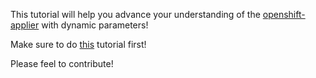 This tutorial will help you advance your understanding of the [openshift-applier](https://github.com/redhat-cop/openshift-applier.git) with dynamic parameters!
 
Make sure to do [this](https://katacoda.com/patrickcarney/scenarios/openshift-applier) tutorial first!

Please feel to contribute!


